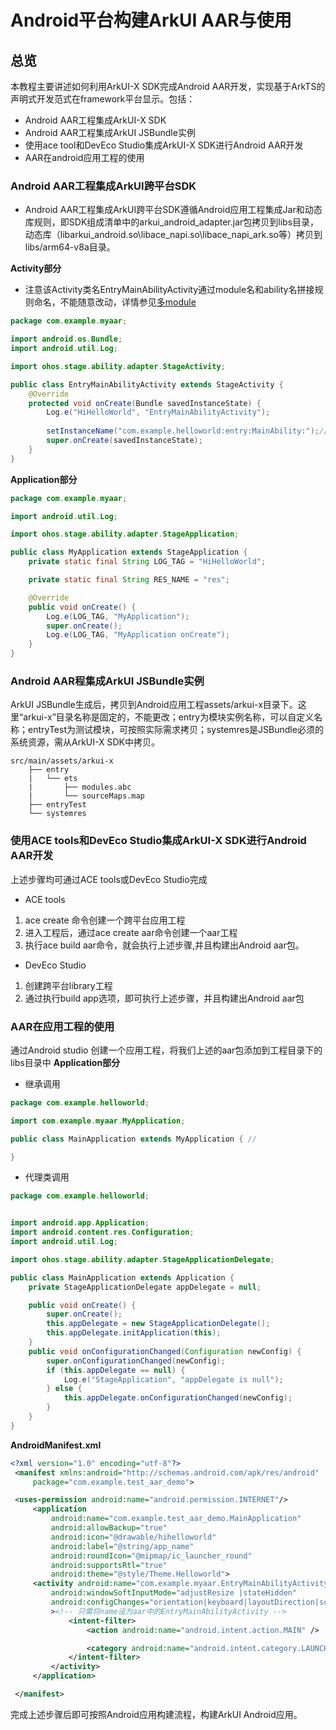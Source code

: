 # Android平台构建ArkUI AAR与使用

## 总览
本教程主要讲述如何利用ArkUI-X SDK完成Android AAR开发，实现基于ArkTS的声明式开发范式在framework平台显示。包括：

* Android AAR工程集成ArkUI-X SDK
* Android AAR工程集成ArkUI JSBundle实例
* 使用ace tool和DevEco Studio集成ArkUI-X SDK进行Android AAR开发
* AAR在android应用工程的使用
### Android AAR工程集成ArkUI跨平台SDK
* Android AAR工程集成ArkUI跨平台SDK遵循Android应用工程集成Jar和动态库规则，即SDK组成清单中的arkui_android_adapter.jar包拷贝到libs目录，动态库（libarkui_android.so\libace_napi.so\libace_napi_ark.so等）拷贝到libs/arm64-v8a目录。

**Activity部分**
* 注意该Activity类名EntryMainAbilityActivity通过module名和ability名拼接规则命名，不能随意改动，详情参见[多module]()
```java
package com.example.myaar;

import android.os.Bundle;
import android.util.Log;

import ohos.stage.ability.adapter.StageActivity;

public class EntryMainAbilityActivity extends StageActivity {
    @Override
    protected void onCreate(Bundle savedInstanceState) {
        Log.e("HiHelloWorld", "EntryMainAbilityActivity");
        
        setInstanceName("com.example.helloworld:entry:MainAbility:");// ArkUI JSBundle在应用工程assets/js中存放的目录名（即模块实例名）。
        super.onCreate(savedInstanceState);
    }
}
```
**Application部分**
``` java
package com.example.myaar;

import android.util.Log;

import ohos.stage.ability.adapter.StageApplication;

public class MyApplication extends StageApplication {
    private static final String LOG_TAG = "HiHelloWorld";

    private static final String RES_NAME = "res";

    @Override
    public void onCreate() {
        Log.e(LOG_TAG, "MyApplication");
        super.onCreate();
        Log.e(LOG_TAG, "MyApplication onCreate");
    }
}
```
### Android AAR程集成ArkUI JSBundle实例
ArkUI JSBundle生成后，拷贝到Android应用工程assets/arkui-x目录下。这里“arkui-x”目录名称是固定的，不能更改；entry为模块实例名称，可以自定义名称；entryTest为测试模块，可按照实际需求拷贝；systemres是JSBundle必须的系统资源，需从ArkUI-X SDK中拷贝。

```
src/main/assets/arkui-x
    ├── entry
    |   └── ets
    |       ├── modules.abc
    |       └── sourceMaps.map
    ├── entryTest
    └── systemres
```

### 使用ACE tools和DevEco Studio集成ArkUI-X SDK进行Android AAR开发
上述步骤均可通过ACE tools或DevEco Studio完成
* ACE tools
1. ace create 命令创建一个跨平台应用工程
2. 进入工程后，通过ace create aar命令创建一个aar工程
3. 执行ace build aar命令，就会执行上述步骤,并且构建出Android aar包。
* DevEco Studio
1. 创建跨平台library工程
2. 通过执行build app选项，即可执行上述步骤，并且构建出Android aar包
### AAR在应用工程的使用

通过Android studio 创建一个应用工程，将我们上述的aar包添加到工程目录下的libs目录中
**Application部分**
* 继承调用
```java
package com.example.helloworld;

import com.example.myaar.MyApplication;

public class MainApplication extends MyApplication { //

}
```
* 代理类调用
```java
package com.example.helloworld;


import android.app.Application;
import android.content.res.Configuration;
import android.util.Log;

import ohos.stage.ability.adapter.StageApplicationDelegate;

public class MainApplication extends Application {
    private StageApplicationDelegate appDelegate = null;

    public void onCreate() {
        super.onCreate();
        this.appDelegate = new StageApplicationDelegate();
        this.appDelegate.initApplication(this);
    }
    public void onConfigurationChanged(Configuration newConfig) {
        super.onConfigurationChanged(newConfig);
        if (this.appDelegate == null) {
            Log.e("StageApplication", "appDelegate is null");
        } else {
            this.appDelegate.onConfigurationChanged(newConfig);
        }
    }
}
```
**AndroidManifest.xml**
```xml
<?xml version="1.0" encoding="utf-8"?>
 <manifest xmlns:android="http://schemas.android.com/apk/res/android"
     package="com.example.test_aar_demo">

 <uses-permission android:name="android.permission.INTERNET"/>
     <application
         android:name="com.example.test_aar_demo.MainApplication"
         android:allowBackup="true"
         android:icon="@drawable/hihelloworld"
         android:label="@string/app_name"
         android:roundIcon="@mipmap/ic_launcher_round"
         android:supportsRtl="true"
         android:theme="@style/Theme.Helloworld">
     <activity android:name="com.example.myaar.EntryMainAbilityActivity" 
         android:windowSoftInputMode="adjustResize |stateHidden"
         android:configChanges="orientation|keyboard|layoutDirection|screenSize|uiMode|smallestScreenSize"
         ><!-- 只需将name设为aar中的EntryMainAbilityActivity -->
             <intent-filter>
                 <action android:name="android.intent.action.MAIN" />

                 <category android:name="android.intent.category.LAUNCHER" />
             </intent-filter>
         </activity>
     </application>

 </manifest>
```
完成上述步骤后即可按照Android应用构建流程，构建ArkUI Android应用。